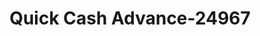 ---
f_zip-code: 37354
f_state-code: TN
title: Quick Cash Advance-24967
f_phone: 423-442-2402
f_city-only: Madisonville
f_address: 4802 New Highway 68 Madisonville
f_location-unique-id: '24967'
slug: quick-cash-advance-24967
updated-on: '2024-05-30T13:46:58.046Z'
created-on: '2024-05-30T13:36:59.803Z'
published-on: '2024-05-30T13:54:32.469Z'
f_city-state: cms/city/madisonville-tn.md
f_company: cms/company/quick-cash-advance.md
f_state: cms/state/tennessee.md
layout: '[payday-loan].html'
tags: payday-loan
---